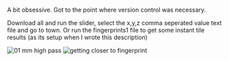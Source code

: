 A bit obsessive. Got to the point where version control was necessary. 

Download all and run the slider, select the x,y,z comma seperated value text file and go to town. Or run the fingerprints1 file to get some instant tile results (as its setup when I wrote this description) 

![01 mm high pass](https://user-images.githubusercontent.com/41928151/156450953-c8ae799b-be52-4c3d-a040-85554dfa2056.PNG)
![getting closer to fingerprint](https://user-images.githubusercontent.com/41928151/156451021-7dfcad8c-c8fa-4ffe-865c-4d4150d54d3b.PNG)
